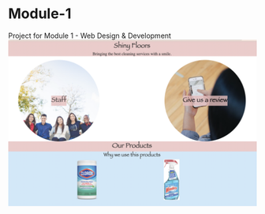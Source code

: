 # Module-1
Project for Module 1 - Web Design &amp; Development 
![alt text](https://github.com/Nsamaniego18/Module-1/blob/main/Screen%20Shot%202022-02-14%20at%204.37.34%20PM.png?raw=true)
